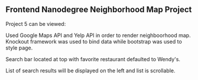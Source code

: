 ## Frontend Nanodegree Neighborhood Map Project

Project 5 can be viewed:

Used Google Maps API and Yelp API in order to render neighboorhood map. Knockout framework was used to bind data while bootstrap was used to style page.

Search bar located at top with favorite restaurant defaulted to Wendy's.

List of search results will be displayed on the left and list is scrollable.
